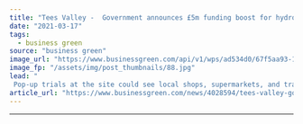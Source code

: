 ```yaml
---
title: "Tees Valley -  Government announces £5m funding boost for hydrogen transport hub 'masterplan'"
date: "2021-03-17"
tags: 
  - business green
source: "business green"
image_url: "https://www.businessgreen.com/api/v1/wps/ad534d0/67f5aa93-1430-4ddb-960c-b4c1aed2de18/2/iStock-1252291304-185x114.jpg"
image_fp: "/assets/img/post_thumbnails/88.jpg"
lead: "
 Pop-up trials at the site could see local shops, supermarkets, and transport firms benefit from cutting-edge hydrogen technologies ..."
article_url: "https://www.businessgreen.com/news/4028594/tees-valley-government-announces-gbp-funding-boost-hydrogen-transport-hub-masterplan"
---
```


---
